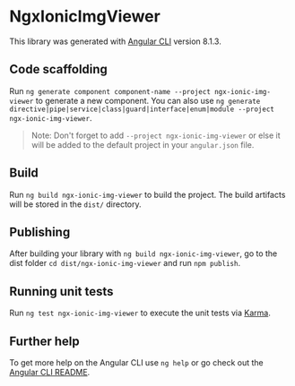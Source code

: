 # NgxIonicImgViewer

This library was generated with [Angular CLI](https://github.com/angular/angular-cli) version 8.1.3.

## Code scaffolding

Run `ng generate component component-name --project ngx-ionic-img-viewer` to generate a new component. You can also use `ng generate directive|pipe|service|class|guard|interface|enum|module --project ngx-ionic-img-viewer`.
> Note: Don't forget to add `--project ngx-ionic-img-viewer` or else it will be added to the default project in your `angular.json` file. 

## Build

Run `ng build ngx-ionic-img-viewer` to build the project. The build artifacts will be stored in the `dist/` directory.

## Publishing

After building your library with `ng build ngx-ionic-img-viewer`, go to the dist folder `cd dist/ngx-ionic-img-viewer` and run `npm publish`.

## Running unit tests

Run `ng test ngx-ionic-img-viewer` to execute the unit tests via [Karma](https://karma-runner.github.io).

## Further help

To get more help on the Angular CLI use `ng help` or go check out the [Angular CLI README](https://github.com/angular/angular-cli/blob/master/README.md).
